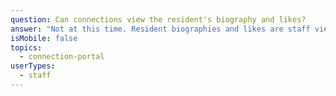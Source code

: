 ```yaml
---
question: Can connections view the resident's biography and likes?
answer: "Not at this time. Resident biographies and likes are staff view only. "
isMobile: false
topics:
  - connection-portal
userTypes:
  - staff
---
```


